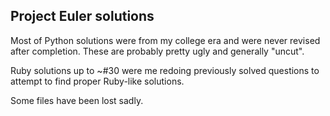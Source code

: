 Project Euler solutions
---

Most of Python solutions were from my college era and were never revised after completion. These are probably pretty ugly and generally "uncut".

Ruby solutions up to ~#30 were me redoing previously solved questions to attempt to find proper Ruby-like solutions.

Some files have been lost sadly.
